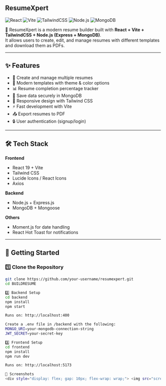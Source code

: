 ## ResumeXpert

![React](https://img.shields.io/badge/React-19-blue?logo=react)
![Vite](https://img.shields.io/badge/Vite-7-purple?logo=vite)
![TailwindCSS](https://img.shields.io/badge/TailwindCSS-3.4-blue?logo=tailwindcss)
![Node.js](https://img.shields.io/badge/Node.js-20-green?logo=node.js)
![MongoDB](https://img.shields.io/badge/MongoDB-7-green?logo=mongodb)

🚀 ResumeXpert is a modern resume builder built with **React + Vite + TailwindCSS + Node.js (Express + MongoDB)**.  
It allows users to create, edit, and manage resumes with different templates and download them as PDFs.

---

## ✨ Features
- 📝 Create and manage multiple resumes
- 🎨 Modern templates with theme & color options
- 📊 Resume completion percentage tracker
- 📂 Save data securely in MongoDB
- 📱 Responsive design with Tailwind CSS
- ⚡ Fast development with Vite
- 📤 Export resumes to PDF
- 🔒 User authentication (signup/login)

---

## 🛠️ Tech Stack

**Frontend**
- React 19 + Vite
- Tailwind CSS
- Lucide Icons / React Icons
- Axios

**Backend**
- Node.js + Express.js
- MongoDB + Mongoose

**Others**
- Moment.js for date handling
- React Hot Toast for notifications

---

## 🚀 Getting Started

### 1️⃣ Clone the Repository
```bash
git clone https://github.com/your-username/resumexpert.git
cd BUILDRESUME

2️⃣ Backend Setup
cd backend
npm install
npm start

Runs on: http://localhost:400

Create a .env file in /backend with the following:
MONGO_URI=your-mongodb-connection-string
JWT_SECRET=your-secret-key

3️⃣ Frontend Setup
cd frontend
npm install
npm run dev

Runs on: http://localhost:5173

📸 Screenshots
<div style="display: flex; gap: 10px; flex-wrap: wrap;"> <img src="screenshots/1.jpg" alt="Screenshot 1" width="200"/> <img src="screenshots/2.jpg" alt="Screenshot 2" width="200"/> <img src="screenshots/3.jpg" alt="Screenshot 3" width="200"/> <img src="screenshots/4.jpg" alt="Screenshot 4" width="200"/> <img src="screenshots/5.jpg" alt="Screenshot 5" width="200"/> </div> ```